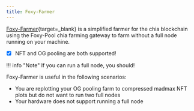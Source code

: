 ```yaml
---
title: Foxy-Farmer
---
```


[Foxy-Farmer](https://github.com/foxypool/foxy-farmer){target=_blank} is a simplified farmer for the chia blockchain using the Foxy-Pool chia farming gateway to farm without a full node running on your machine.

- [x] NFT and OG pooling are both supported!

!!! info "Note"
    If you can run a full node, you should!

Foxy-Farmer is useful in the following scenarios:

- You are replotting your OG pooling farm to compressed madmax NFT plots but do not want to run two full nodes
- Your hardware does not support running a full node
